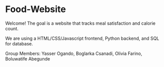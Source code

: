 # Food-Website

Welcome! 
The goal is a website that tracks meal satisfaction and calorie count. 

We are using a HTML/CSS/Javascript frontend, Python backend, and SQL for database. 

Group Members: 
Yasser Ogando, Boglarka Csanadi, Olivia Farino, Boluwatife Abegunde

